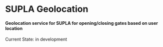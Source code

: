 # SUPLA Geolocation

#### Geolocation service for SUPLA for opening/closing gates based on user location

Current State: in development

